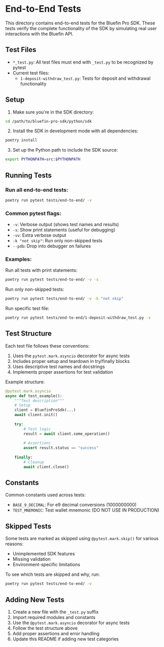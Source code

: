 # End-to-End Tests

This directory contains end-to-end tests for the Bluefin Pro SDK. These tests verify the complete functionality of the SDK by simulating real user interactions with the Bluefin API.

## Test Files

- `*_test.py`: All test files must end with `_test.py` to be recognized by pytest
- Current test files:
  - `1-deposit-withdraw_test.py`: Tests for deposit and withdrawal functionality

## Setup

1. Make sure you're in the SDK directory:
```bash
cd /path/to/bluefin-pro-sdk/python/sdk
```

2. Install the SDK in development mode with all dependencies:
```bash
poetry install
```

3. Set up the Python path to include the SDK source:
```bash
export PYTHONPATH=src:$PYTHONPATH
```

## Running Tests

### Run all end-to-end tests:
```bash
poetry run pytest tests/end-to-end/ -v
```

### Common pytest flags:
- `-v`: Verbose output (shows test names and results)
- `-s`: Show print statements (useful for debugging)
- `-vv`: Extra verbose output
- `-k "not skip"`: Run only non-skipped tests
- `--pdb`: Drop into debugger on failures

### Examples:

Run all tests with print statements:
```bash
poetry run pytest tests/end-to-end/ -v -s
```

Run only non-skipped tests:
```bash
poetry run pytest tests/end-to-end/ -v -k "not skip"
```

Run specific test file:
```bash
poetry run pytest tests/end-to-end/1-deposit-withdraw_test.py -v
```

## Test Structure

Each test file follows these conventions:

1. Uses the `pytest.mark.asyncio` decorator for async tests
2. Includes proper setup and teardown in try/finally blocks
3. Uses descriptive test names and docstrings
4. Implements proper assertions for test validation

Example structure:
```python
@pytest.mark.asyncio
async def test_example():
    """Test description"""
    # Setup
    client = BluefinProSdk(...)
    await client.init()
    
    try:
        # Test logic
        result = await client.some_operation()
        
        # Assertions
        assert result.status == "success"
        
    finally:
        # Cleanup
        await client.close()
```

## Constants

Common constants used across tests:

- `BASE_9_DECIMAL`: For e9 decimal conversions (1000000000)
- `TEST_MNEMONIC`: Test wallet mnemonic (DO NOT USE IN PRODUCTION)

## Skipped Tests

Some tests are marked as skipped using `@pytest.mark.skip()` for various reasons:
- Unimplemented SDK features
- Missing validation
- Environment-specific limitations

To see which tests are skipped and why, run:
```bash
poetry run pytest tests/end-to-end/ -v
```

## Adding New Tests

1. Create a new file with the `_test.py` suffix
2. Import required modules and constants
3. Use the `@pytest.mark.asyncio` decorator for async tests
4. Follow the test structure above
5. Add proper assertions and error handling
6. Update this README if adding new test categories 